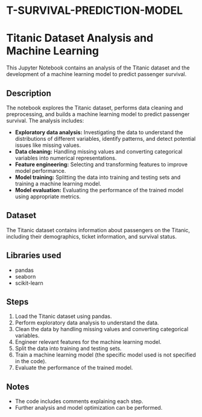 # T-SURVIVAL-PREDICTION-MODEL
# Titanic Dataset Analysis and Machine Learning

This Jupyter Notebook contains an analysis of the Titanic dataset and the development of a machine learning model to predict passenger survival.

## Description

The notebook explores the Titanic dataset, performs data cleaning and preprocessing, and builds a machine learning model to predict passenger survival. The analysis includes:

* **Exploratory data analysis:** Investigating the data to understand the distributions of different variables, identify patterns, and detect potential issues like missing values.
* **Data cleaning:** Handling missing values and converting categorical variables into numerical representations.
* **Feature engineering:** Selecting and transforming features to improve model performance.
* **Model training:** Splitting the data into training and testing sets and training a machine learning model.
* **Model evaluation:** Evaluating the performance of the trained model using appropriate metrics.

## Dataset

The Titanic dataset contains information about passengers on the Titanic, including their demographics, ticket information, and survival status. 

## Libraries used

* pandas
* seaborn 
* scikit-learn

## Steps

1. Load the Titanic dataset using pandas.
2. Perform exploratory data analysis to understand the data.
3. Clean the data by handling missing values and converting categorical variables.
4. Engineer relevant features for the machine learning model.
5. Split the data into training and testing sets.
6. Train a machine learning model (the specific model used is not specified in the code).
7. Evaluate the performance of the trained model.

## Notes

* The code includes comments explaining each step.
* Further analysis and model optimization can be performed.

